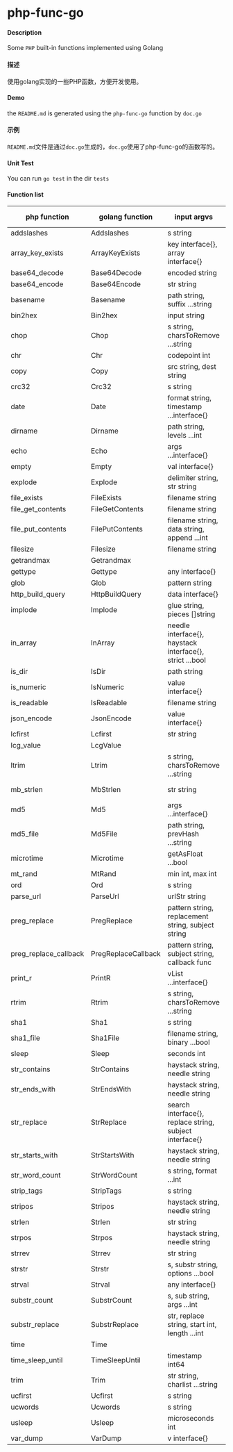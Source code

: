 # php-func-go

#### Description
Some `PHP` built-in functions implemented using Golang

#### 描述
使用golang实现的一些PHP函数，方便开发使用。

#### Demo
the `README.md` is generated using the `php-func-go` function by `doc.go`

#### 示例
`README.md`文件是通过`doc.go`生成的，`doc.go`使用了php-func-go的函数写的。

#### Unit Test
You can run `go test` in the dir `tests`

#### Function list
| php function | golang function | input argvs | return type |
|-------------|--------------|----------------------|--------|
| addslashes | Addslashes | s string | string  |
| array_key_exists | ArrayKeyExists | key interface{}, array interface{} | bool  |
| base64_decode | Base64Decode | encoded string | string  |
| base64_encode | Base64Encode | str string | string  |
| basename | Basename | path string, suffix ...string | string  |
| bin2hex | Bin2hex | input string | string  |
| chop | Chop | s string, charsToRemove ...string | string  |
| chr | Chr | codepoint int | string  |
| copy | Copy | src string, dest string | bool  |
| crc32 | Crc32 | s string | uint32  |
| date | Date | format string, timestamp ...interface{} | string  |
| dirname | Dirname | path string, levels ...int | string  |
| echo | Echo | args ...interface{} |  |
| empty | Empty | val interface{} | bool  |
| explode | Explode | delimiter string, str string | []string  |
| file_exists | FileExists | filename string | bool  |
| file_get_contents | FileGetContents | filename string | string  |
| file_put_contents | FilePutContents | filename string, data string, append ...int | bool  |
| filesize | Filesize | filename string | int64  |
| getrandmax | Getrandmax |  | int  |
| gettype | Gettype | any interface{} | string  |
| glob | Glob | pattern string | []string  |
| http_build_query | HttpBuildQuery | data interface{} | string  |
| implode | Implode | glue string, pieces []string | string  |
| in_array | InArray | needle interface{}, haystack interface{}, strict ...bool | bool  |
| is_dir | IsDir | path string | bool  |
| is_numeric | IsNumeric | value interface{} | bool  |
| is_readable | IsReadable | filename string | bool  |
| json_encode | JsonEncode | value interface{} | string  |
| lcfirst | Lcfirst | str string | string  |
| lcg_value | LcgValue |  | float64  |
| ltrim | Ltrim | s string, charsToRemove ...string | string  |
| mb_strlen | MbStrlen | str string | (strlen int |
| md5 | Md5 | args ...interface{} | string  |
| md5_file | Md5File | path string, prevHash ...string | string  |
| microtime | Microtime | getAsFloat ...bool | interface  |
| mt_rand | MtRand | min int, max int | int  |
| ord | Ord | s string | int  |
| parse_url | ParseUrl | urlStr string | *urlInfo  |
| preg_replace | PregReplace | pattern string, replacement string, subject string | string  |
| preg_replace_callback | PregReplaceCallback | pattern string, subject string, callback func | string |
| print_r | PrintR | vList ...interface{} |  |
| rtrim | Rtrim | s string, charsToRemove ...string | string  |
| sha1 | Sha1 | s string | string  |
| sha1_file | Sha1File | filename string, binary ...bool | string  |
| sleep | Sleep | seconds int |  |
| str_contains | StrContains | haystack string, needle string | bool  |
| str_ends_with | StrEndsWith | haystack string, needle string | bool  |
| str_replace | StrReplace | search interface{}, replace string, subject interface{} | string  |
| str_starts_with | StrStartsWith | haystack string, needle string | bool  |
| str_word_count | StrWordCount | s string, format ...int | interface  |
| strip_tags | StripTags | s string | string  |
| stripos | Stripos | haystack string, needle string | interface  |
| strlen | Strlen | str string | int  |
| strpos | Strpos | haystack string, needle string | interface  |
| strrev | Strrev | str string | string  |
| strstr | Strstr | s, substr string, options ...bool | string  |
| strval | Strval | any interface{} | string  |
| substr_count | SubstrCount | s, sub string, args ...int | int  |
| substr_replace | SubstrReplace | str, replace string, start int, length ...int | string  |
| time | Time |  | int64  |
| time_sleep_until | TimeSleepUntil | timestamp int64 |  |
| trim | Trim | str string, charlist ...string | string  |
| ucfirst | Ucfirst | s string | string  |
| ucwords | Ucwords | s string | string  |
| usleep | Usleep | microseconds int |  |
| var_dump | VarDump | v interface{} |  |
